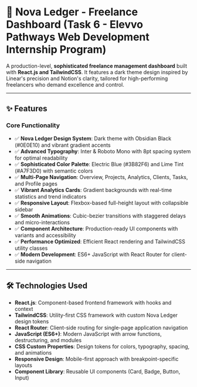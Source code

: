 # 🌟 Nova Ledger - Freelance Dashboard (Task 6 - Elevvo Pathways Web Development Internship Program)

A production-level, **sophisticated freelance management dashboard** built with **React.js and TailwindCSS**. It features a dark theme design inspired by Linear's precision and Notion's clarity, tailored for high-performing freelancers who demand excellence and control.

---

## ✨ Features

### Core Functionality
- ✅ **Nova Ledger Design System**: Dark theme with Obsidian Black (#0E0E10) and vibrant gradient accents  
- ✅ **Advanced Typography**: Inter & Roboto Mono with 8pt spacing system for optimal readability  
- ✅ **Sophisticated Color Palette**: Electric Blue (#3B82F6) and Lime Tint (#A7F3D0) with semantic colors  
- ✅ **Multi-Page Navigation**: Overview, Projects, Analytics, Clients, Tasks, and Profile pages  
- ✅ **Vibrant Analytics Cards**: Gradient backgrounds with real-time statistics and trend indicators  
- ✅ **Responsive Layout**: Flexbox-based full-height layout with collapsible sidebar  
- ✅ **Smooth Animations**: Cubic-bezier transitions with staggered delays and micro-interactions  
- ✅ **Component Architecture**: Production-ready UI components with variants and accessibility  
- ✅ **Performance Optimized**: Efficient React rendering and TailwindCSS utility classes  
- ✅ **Modern Development**: ES6+ JavaScript with React Router for client-side navigation  

---

## 🛠️ Technologies Used
- **React.js**: Component-based frontend framework with hooks and context  
- **TailwindCSS**: Utility-first CSS framework with custom Nova Ledger design tokens  
- **React Router**: Client-side routing for single-page application navigation  
- **JavaScript (ES6+)**: Modern JavaScript with arrow functions, destructuring, and modules  
- **CSS Custom Properties**: Design tokens for colors, typography, spacing, and animations  
- **Responsive Design**: Mobile-first approach with breakpoint-specific layouts  
- **Component Library**: Reusable UI components (Card, Badge, Button, Input)  